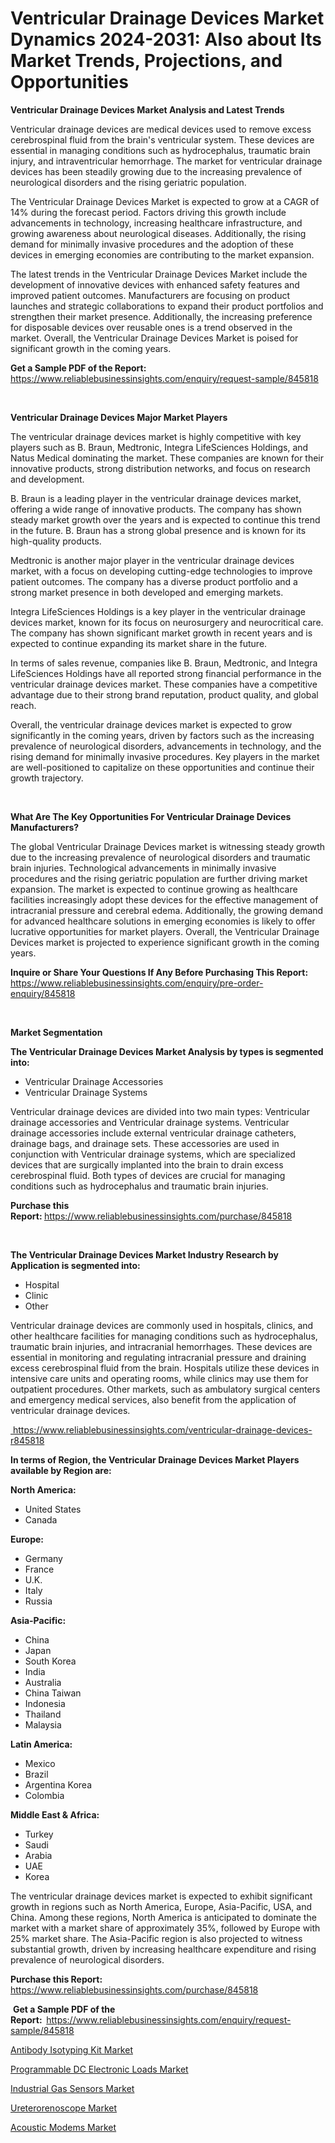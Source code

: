 <p><h1>Ventricular Drainage Devices Market Dynamics 2024-2031: Also about Its Market Trends, Projections, and Opportunities</h1></p><p><strong>Ventricular Drainage Devices Market Analysis and Latest Trends</strong></p>
<p><p>Ventricular drainage devices are medical devices used to remove excess cerebrospinal fluid from the brain's ventricular system. These devices are essential in managing conditions such as hydrocephalus, traumatic brain injury, and intraventricular hemorrhage. The market for ventricular drainage devices has been steadily growing due to the increasing prevalence of neurological disorders and the rising geriatric population.</p><p>The Ventricular Drainage Devices Market is expected to grow at a CAGR of 14% during the forecast period. Factors driving this growth include advancements in technology, increasing healthcare infrastructure, and growing awareness about neurological diseases. Additionally, the rising demand for minimally invasive procedures and the adoption of these devices in emerging economies are contributing to the market expansion.</p><p>The latest trends in the Ventricular Drainage Devices Market include the development of innovative devices with enhanced safety features and improved patient outcomes. Manufacturers are focusing on product launches and strategic collaborations to expand their product portfolios and strengthen their market presence. Additionally, the increasing preference for disposable devices over reusable ones is a trend observed in the market. Overall, the Ventricular Drainage Devices Market is poised for significant growth in the coming years.</p></p>
<p><strong>Get a Sample PDF of the Report:&nbsp;</strong> <a href="https://www.reliablebusinessinsights.com/enquiry/request-sample/845818">https://www.reliablebusinessinsights.com/enquiry/request-sample/845818</a></p>
<p>&nbsp;</p>
<p><strong>Ventricular Drainage Devices Major Market Players</strong></p>
<p><p>The ventricular drainage devices market is highly competitive with key players such as B. Braun, Medtronic, Integra LifeSciences Holdings, and Natus Medical dominating the market. These companies are known for their innovative products, strong distribution networks, and focus on research and development.</p><p>B. Braun is a leading player in the ventricular drainage devices market, offering a wide range of innovative products. The company has shown steady market growth over the years and is expected to continue this trend in the future. B. Braun has a strong global presence and is known for its high-quality products.</p><p>Medtronic is another major player in the ventricular drainage devices market, with a focus on developing cutting-edge technologies to improve patient outcomes. The company has a diverse product portfolio and a strong market presence in both developed and emerging markets.</p><p>Integra LifeSciences Holdings is a key player in the ventricular drainage devices market, known for its focus on neurosurgery and neurocritical care. The company has shown significant market growth in recent years and is expected to continue expanding its market share in the future.</p><p>In terms of sales revenue, companies like B. Braun, Medtronic, and Integra LifeSciences Holdings have all reported strong financial performance in the ventricular drainage devices market. These companies have a competitive advantage due to their strong brand reputation, product quality, and global reach.</p><p>Overall, the ventricular drainage devices market is expected to grow significantly in the coming years, driven by factors such as the increasing prevalence of neurological disorders, advancements in technology, and the rising demand for minimally invasive procedures. Key players in the market are well-positioned to capitalize on these opportunities and continue their growth trajectory.</p></p>
<p>&nbsp;</p>
<p><strong>What Are The Key Opportunities For Ventricular Drainage Devices Manufacturers?</strong></p>
<p><p>The global Ventricular Drainage Devices market is witnessing steady growth due to the increasing prevalence of neurological disorders and traumatic brain injuries. Technological advancements in minimally invasive procedures and the rising geriatric population are further driving market expansion. The market is expected to continue growing as healthcare facilities increasingly adopt these devices for the effective management of intracranial pressure and cerebral edema. Additionally, the growing demand for advanced healthcare solutions in emerging economies is likely to offer lucrative opportunities for market players. Overall, the Ventricular Drainage Devices market is projected to experience significant growth in the coming years.</p></p>
<p><strong>Inquire or Share Your Questions If Any Before Purchasing This Report:</strong> <a href="https://www.reliablebusinessinsights.com/enquiry/pre-order-enquiry/845818">https://www.reliablebusinessinsights.com/enquiry/pre-order-enquiry/845818</a></p>
<p>&nbsp;</p>
<p><strong>Market Segmentation</strong></p>
<p><strong>The Ventricular Drainage Devices Market Analysis by types is segmented into:</strong></p>
<p><ul><li>Ventricular Drainage Accessories</li><li>Ventricular Drainage Systems</li></ul></p>
<p><p>Ventricular drainage devices are divided into two main types: Ventricular drainage accessories and Ventricular drainage systems. Ventricular drainage accessories include external ventricular drainage catheters, drainage bags, and drainage sets. These accessories are used in conjunction with Ventricular drainage systems, which are specialized devices that are surgically implanted into the brain to drain excess cerebrospinal fluid. Both types of devices are crucial for managing conditions such as hydrocephalus and traumatic brain injuries.</p></p>
<p><strong>Purchase this Report:&nbsp;</strong><a href="https://www.reliablebusinessinsights.com/purchase/845818">https://www.reliablebusinessinsights.com/purchase/845818</a></p>
<p>&nbsp;</p>
<p><strong>The Ventricular Drainage Devices Market Industry Research by Application is segmented into:</strong></p>
<p><ul><li>Hospital</li><li>Clinic</li><li>Other</li></ul></p>
<p><p>Ventricular drainage devices are commonly used in hospitals, clinics, and other healthcare facilities for managing conditions such as hydrocephalus, traumatic brain injuries, and intracranial hemorrhages. These devices are essential in monitoring and regulating intracranial pressure and draining excess cerebrospinal fluid from the brain. Hospitals utilize these devices in intensive care units and operating rooms, while clinics may use them for outpatient procedures. Other markets, such as ambulatory surgical centers and emergency medical services, also benefit from the application of ventricular drainage devices.</p></p>
<p><a href="https://www.reliablebusinessinsights.com/ventricular-drainage-devices-r845818">&nbsp;https://www.reliablebusinessinsights.com/ventricular-drainage-devices-r845818</a></p>
<p><strong>In terms of Region, the Ventricular Drainage Devices Market Players available by Region are:</strong></p>
<p>
    <p> <strong> North America: </strong>
        <ul>
            <li>United States</li>
            <li>Canada</li>
        </ul>
        </p> 
    <p> <strong> Europe: </strong>
        <ul>
            <li>Germany</li>
            <li>France</li>
            <li>U.K.</li>
            <li>Italy</li>
            <li>Russia</li>
        </ul>
        </p> 
    <p> <strong> Asia-Pacific: </strong>
        <ul>
            <li>China</li>
            <li>Japan</li>
            <li>South Korea</li>
            <li>India</li>
            <li>Australia</li>
            <li>China Taiwan</li>
            <li>Indonesia</li>
            <li>Thailand</li>
            <li>Malaysia</li>
        </ul>
        </p> 
    <p> <strong> Latin America: </strong>
        <ul>
            <li>Mexico</li>
            <li>Brazil</li>
            <li>Argentina Korea</li>
            <li>Colombia</li>
        </ul>
        </p> 
    <p> <strong> Middle East & Africa: </strong>
        <ul>
            <li>Turkey</li>
            <li>Saudi</li>
            <li>Arabia</li>
            <li>UAE</li>
            <li>Korea</li>
        </ul>
    </p>
    </p>
<p><p>The ventricular drainage devices market is expected to exhibit significant growth in regions such as North America, Europe, Asia-Pacific, USA, and China. Among these regions, North America is anticipated to dominate the market with a market share of approximately 35%, followed by Europe with 25% market share. The Asia-Pacific region is also projected to witness substantial growth, driven by increasing healthcare expenditure and rising prevalence of neurological disorders.</p></p>
<p><strong>Purchase this Report: </strong><a href="https://www.reliablebusinessinsights.com/purchase/845818">https://www.reliablebusinessinsights.com/purchase/845818</a></p>
<p>&nbsp;<strong>Get a Sample PDF of the Report:&nbsp;&nbsp;</strong><a href="https://www.reliablebusinessinsights.com/enquiry/request-sample/845818">https://www.reliablebusinessinsights.com/enquiry/request-sample/845818</a></p>
<p><strong></strong></p>
<p><p><a href="https://github.com/waylose1223/Market-Research-Report-List-2/blob/main/antibody-isotyping-kit-market.md">Antibody Isotyping Kit Market</a></p><p><a href="https://medium.com/@norchellecan/strategic-insights-into-global-programmable-dc-electronic-loads-market-trends-2024-2031-7e8d5104b3e7">Programmable DC Electronic Loads Market</a></p><p><a href="https://medium.com/@madw10245644/global-industrial-gas-sensors-market-is-projected-to-grow-at-a-cagr-of-10-1-3c91be3325a3">Industrial Gas Sensors Market</a></p><p><a href="https://github.com/sardarp081/Market-Research-Report-List-2/blob/main/ureterorenoscope-market.md">Ureterorenoscope Market</a></p><p><a href="https://medium.com/@carlahoustonh51/acoustic-modems-market-market-segmentation-geographical-regions-and-market-forcast-till-2031-5fc0f96845d8">Acoustic Modems Market</a></p></p>